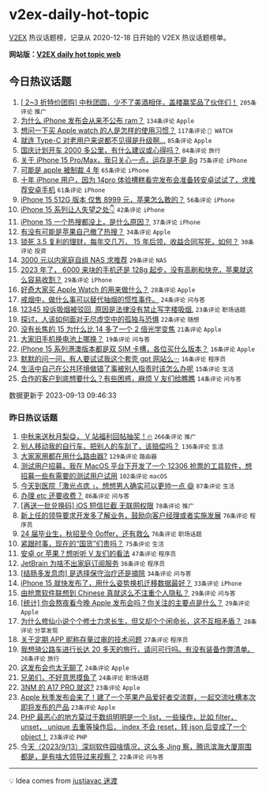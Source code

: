 # v2ex-daily-hot-topic

[V2EX](https://www.v2ex.com/) 热议话题榜，记录从 2020-12-18 日开始的 V2EX 热议话题榜单。

**网站版：[V2EX daily hot topic web](https://boojack.github.io/v2ex-daily-hot-topic-web/)**

## 今日热议话题

<!-- TODAY BEGIN -->

1. [[ 2~3 折特价团购] 中秋团圆，少不了美酒相伴，盖楼赢奖品了伙伴们！](https://www.v2ex.com/t/973262) `205条评论` `推广`
1. [为什么 iPhone 发布会从来不公布 ram？](https://www.v2ex.com/t/973242) `134条评论` `Apple`
1. [想问一下买 Apple watch 的人是怎样的使用习惯？](https://www.v2ex.com/t/973214) `117条评论` ` WATCH`
1. [就连 Type-C 对老用户来说都不见得是升级啊...](https://www.v2ex.com/t/973294) `85条评论` `Apple`
1. [国庆计划开车 2000 多公里，有什么建议或心得吗？](https://www.v2ex.com/t/973375) `84条评论` `旅行`
1. [关于 iPhone 15 Pro/Max，我只关心一点，运存是不是 8g](https://www.v2ex.com/t/973212) `75条评论` `iPhone`
1. [可能是 apple 被制裁 4 年](https://www.v2ex.com/t/973335) `65条评论` `iPhone`
1. [十年 iPhone 用户，因为 14pro 体验槽糕看完发布会准备转安卓试试了，求推荐安卓手机](https://www.v2ex.com/t/973410) `61条评论` `iPhone`
1. [iPhone 15 512G 版本 仅售 8999 元，苹果怎么敢的？](https://www.v2ex.com/t/973284) `56条评论` `iPhone`
1. [iPhone 15 系列让人失望之处👇](https://www.v2ex.com/t/973278) `42条评论` `iPhone`
1. [iPhone 15 一个热搜都没上，是什么原因？](https://www.v2ex.com/t/973391) `37条评论` `iPhone`
1. [有没有可能是苹果自己撤了热搜？](https://www.v2ex.com/t/973269) `34条评论` `Apple`
1. [锁死 3.5 复利的理财，每年交几万， 15 年后领，收益合同写死，如何？](https://www.v2ex.com/t/973373) `30条评论` `投资`
1. [3000 元以内家庭自组 NAS 求推荐](https://www.v2ex.com/t/973414) `29条评论` `NAS`
1. [2023 年了， 6000 来块的手机还是 128g 起步，没有高刷和快充，苹果就这么容易收割？](https://www.v2ex.com/t/973254) `29条评论` `iPhone`
1. [好奇大家买 Apple Watch 的用来做什么？](https://www.v2ex.com/t/973393) `28条评论` `Apple`
1. [戒烟中，做什么事可以替代抽烟的惯性事件。](https://www.v2ex.com/t/973392) `24条评论` `问与答`
1. [12345 投诉吸烟被驳回, 原因是法律没有禁止写字楼吸烟.](https://www.v2ex.com/t/973263) `23条评论` `职场话题`
1. [探讨，人该如何面对无尽虚空中的孤独与恐惧](https://www.v2ex.com/t/973303) `22条评论` `随想`
1. [没有长焦的 15 为什么比 14 多了一个 2 倍光学变焦](https://www.v2ex.com/t/973332) `21条评论` `Apple`
1. [大家旧手机换电池上哪换？](https://www.v2ex.com/t/973356) `19条评论` `问与答`
1. [iPhone 15 系列港澳版本都是双 SIM 卡槽，各位买什么版本？](https://www.v2ex.com/t/973379) `16条评论` `Apple`
1. [默默的问一问，有人要试试我这个套壳 gpt 网站么···](https://www.v2ex.com/t/973323) `16条评论` `程序员`
1. [生活中自己在公共环境做错了事被别人指责时该怎么办呢](https://www.v2ex.com/t/973383) `15条评论` `生活`
1. [合作的客户到底想要什么？有些困惑，麻烦 V 友们给瞧瞧](https://www.v2ex.com/t/973343) `14条评论` `问与答`

数据更新于 2023-09-13 09:46:33

<!-- TODAY END -->

### 昨日热议话题

<!-- YESTERDAY BEGIN -->

1. [中秋来送秋月梨😋， V 站福利回帖抽奖！🔥](https://www.v2ex.com/t/972945) `266条评论` `推广`
1. [别人移动我的自行车，把别人的车刮了，该赔偿吗？](https://www.v2ex.com/t/972977) `136条评论` `生活`
1. [大家家用都在用什么路由器?](https://www.v2ex.com/t/972992) `129条评论` `路由器`
1. [测试用户招募，我在 MacOS 平台下开发了一个 12306 抢票的工具软件，想招募一些有需要的测试用户试用](https://www.v2ex.com/t/972941) `102条评论` `macOS`
1. [今天到医院「激光点痣 」，想想男人确实可以更帅一点 😄](https://www.v2ex.com/t/972916) `87条评论` `生活`
1. [办理 etc 还要收费？](https://www.v2ex.com/t/972910) `86条评论` `问与答`
1. [[再送一批兑换码] iOS 短信拦截 无联网权限](https://www.v2ex.com/t/972892) `78条评论` `推广`
1. [新上任的领导要求开发多了解业务，鼓励向客户经理或者实施发展](https://www.v2ex.com/t/972956) `76条评论` `程序员`
1. [24 届毕业生，秋招至今 0offer，还有救么](https://www.v2ex.com/t/972895) `76条评论` `职场话题`
1. [紧跟时事，现在的“国货”们贵吗？](https://www.v2ex.com/t/972931) `75条评论` `生活`
1. [安卓 or 苹果？想听听 V 友们的看法](https://www.v2ex.com/t/973118) `47条评论` `程序员`
1. [JetBrain 为啥不出家庭订阅服务](https://www.v2ex.com/t/973019) `36条评论` `程序员`
1. [[结肠多发息肉] 是选择保守治疗还是摘除](https://www.v2ex.com/t/972902) `34条评论` `问与答`
1. [iPhone 15 就快发布了，用什么姿势换机迁移数据最好？](https://www.v2ex.com/t/973132) `33条评论` `iPhone`
1. [由抢票软件联想到 Chinese 真就这么不注重个人隐私？](https://www.v2ex.com/t/973108) `29条评论` `问与答`
1. [[统计] 你会熬夜看今晚 Apple 发布会吗？你关注的主要点是什么？](https://www.v2ex.com/t/973078) `29条评论` `Apple`
1. [为什么修仙小说个个修士力求长生，但又却个个闲命长，这不互相矛盾？](https://www.v2ex.com/t/972938) `28条评论` `分享发现`
1. [关于定期 APP 昵称存量过审的技术问题](https://www.v2ex.com/t/973111) `27条评论` `程序员`
1. [我想骑公路车进行长达 20 多天的旅行，请问可行吗。有没有装备作弊清单。](https://www.v2ex.com/t/973069) `26条评论` `旅行`
1. [这发布会也太无聊了](https://www.v2ex.com/t/973182) `24条评论` `Apple`
1. [兄弟们，不好意思摸鱼了](https://www.v2ex.com/t/972942) `24条评论` `职场话题`
1. [3NM 的 A17 PRO 就这?](https://www.v2ex.com/t/973183) `23条评论` `Apple`
1. [Apple 秋季发布会来了！建了一个苹果产品爱好者交流群，一起交流吐槽本次即将发布的产品](https://www.v2ex.com/t/973067) `23条评论` `Apple`
1. [PHP 最恶心的地方莫过于数组明明是一个 list，一些操作，比如 filter， unset， unique 去重等操作后， index 不会 reset，转 json 后变成了一个 object！](https://www.v2ex.com/t/973000) `23条评论` `PHP`
1. [今天（2023/9/13）深圳软件园啥情况，这么多 Jing 察，腾讯滨海大厦周围都是，是有啥大领导过来视察？](https://www.v2ex.com/t/972915) `22条评论` `问与答`

<!-- YESTERDAY END -->

---

💡 Idea comes from [justjavac 迷渡](https://github.com/justjavac/)

